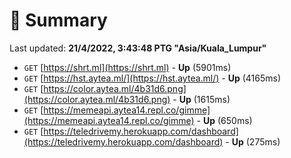 # 📖 Summary
Last updated: **21/4/2022, 3:43:48 PTG "Asia/Kuala_Lumpur"**

- `GET` [https://shrt.ml](https://shrt.ml) - **Up** (5901ms)
- `GET` [https://hst.aytea.ml/](https://hst.aytea.ml/) - **Up** (4165ms)
- `GET` [https://color.aytea.ml/4b31d6.png](https://color.aytea.ml/4b31d6.png) - **Up** (1615ms)
- `GET` [https://memeapi.aytea14.repl.co/gimme](https://memeapi.aytea14.repl.co/gimme) - **Up** (650ms)
- `GET` [https://teledrivemy.herokuapp.com/dashboard](https://teledrivemy.herokuapp.com/dashboard) - **Up** (275ms)
